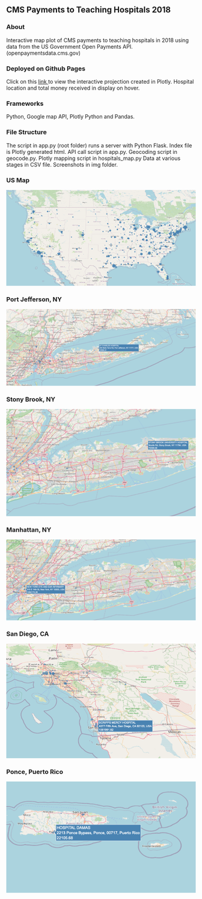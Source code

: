 ## CMS Payments to Teaching Hospitals 2018

### About
Interactive map plot of CMS payments to teaching hospitals in 2018 using data from the US Government Open Payments API. (openpaymentsdata.cms.gov)

### Deployed on Github Pages
Click on this <a href='https://sherirosalia.github.io/cms_hospital_payments/'>link </a>to view the interactive projection created in Plotly. Hospital location and total money received in display on hover.

### Frameworks
Python, Google map API, Plotly Python and Pandas. 

### File Structure
The script in app.py (root folder) runs a server with Python Flask.
Index file is Plotly generated html.
API call script in app.py.
Geocoding script in geocode.py.
Plotly mapping script in hospitals_map.py
Data at various stages in CSV file.
Screenshots in img folder.


### US Map
![](img/usa_hospitals.png)

### Port Jefferson, NY
![](img/st_charles_ny.png)

### Stony Brook, NY
![](img/stony_brook_ny.png)

### Manhattan, NY
![](img/manhattan_ny.png)

### San Diego, CA
![](img/san_diego_ca.png)

### Ponce, Puerto Rico
![](img/puerto_rico.png)
